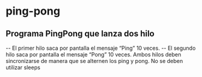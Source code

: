 # ping-pong
## Programa PingPong que lanza dos hilo
 -- El primer hilo saca por pantalla el mensaje “Ping” 10 veces.
 -- El segundo hilo saca por pantalla el mensaje “Pong” 10 veces.
  Ambos hilos deben sincronizarse de manera que se alternen los ping y pong.
  No se deben utilizar sleeps
